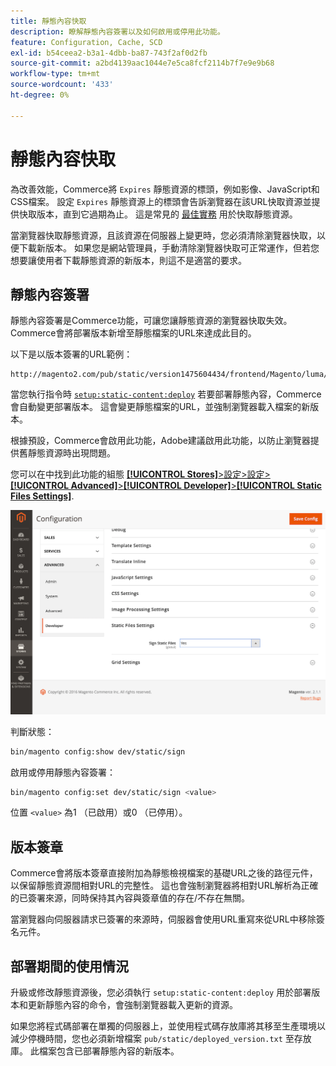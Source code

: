 ```yaml
---
title: 靜態內容快取
description: 瞭解靜態內容簽署以及如何啟用或停用此功能。
feature: Configuration, Cache, SCD
exl-id: b54ceea2-b3a1-4dbb-ba87-743f2af0d2fb
source-git-commit: a2bd4139aac1044e7e5ca8fcf2114b7f7e9e9b68
workflow-type: tm+mt
source-wordcount: '433'
ht-degree: 0%

---
```


# 靜態內容快取

為改善效能，Commerce將 `Expires` 靜態資源的標頭，例如影像、JavaScript和CSS檔案。
設定 `Expires` 靜態資源上的標頭會告訴瀏覽器在該URL快取資源並提供快取版本，直到它過期為止。
這是常見的 [最佳實務](https://developer.yahoo.com/performance/rules.html#expires=) 用於快取靜態資源。

當瀏覽器快取靜態資源，且該資源在伺服器上變更時，您必須清除瀏覽器快取，以便下載新版本。
如果您是網站管理員，手動清除瀏覽器快取可正常運作，但若您想要讓使用者下載靜態資源的新版本，則這不是適當的要求。

## 靜態內容簽署

靜態內容簽署是Commerce功能，可讓您讓靜態資源的瀏覽器快取失效。
Commerce會將部署版本新增至靜態檔案的URL來達成此目的。

以下是以版本簽署的URL範例：

```terminal
http://magento2.com/pub/static/version1475604434/frontend/Magento/luma/en_US/images/logo.svg
```

當您執行指令時 [`setup:static-content:deploy`](../cli/static-view-file-deployment.md) 若要部署靜態內容，Commerce會自動變更部署版本。
這會變更靜態檔案的URL，並強制瀏覽器載入檔案的新版本。

根據預設，Commerce會啟用此功能，Adobe建議啟用此功能，以防止瀏覽器提供舊靜態資源時出現問題。

您可以在中找到此功能的組態 [**[!UICONTROL Stores]**>設定>設定>**[!UICONTROL Advanced]**>**[!UICONTROL Developer]**>**[!UICONTROL Static Files Settings]**](https://docs.magento.com/user-guide/system/static-file-signature.html).

![靜態檔案設定](../../assets/configuration/static-files-settings.png)

判斷狀態：

```bash
bin/magento config:show dev/static/sign
```

啟用或停用靜態內容簽署：

```bash
bin/magento config:set dev/static/sign <value>
```

位置 `<value>` 為1 （已啟用）或0 （已停用）。

## 版本簽章

Commerce會將版本簽章直接附加為靜態檢視檔案的基礎URL之後的路徑元件，以保留靜態資源間相對URL的完整性。
這也會強制瀏覽器將相對URL解析為正確的已簽署來源，同時保持其內容與簽章值的存在/不存在無關。

當瀏覽器向伺服器請求已簽署的來源時，伺服器會使用URL重寫來從URL中移除簽名元件。

## 部署期間的使用情況

升級或修改靜態資源後，您必須執行 `setup:static-content:deploy` 用於部署版本和更新靜態內容的命令，會強制瀏覽器載入更新的資源。

如果您將程式碼部署在單獨的伺服器上，並使用程式碼存放庫將其移至生產環境以減少停機時間，您也必須新增檔案 `pub/static/deployed_version.txt` 至存放庫。
此檔案包含已部署靜態內容的新版本。
